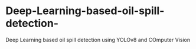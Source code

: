 # Deep-Learning-based-oil-spill-detection-
Deep Learning based oil spill detection using YOLOv8 and COmputer Vision
